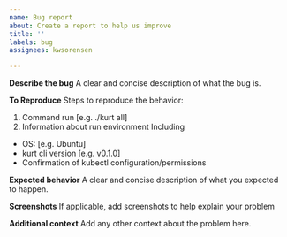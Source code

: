 ```yaml
---
name: Bug report
about: Create a report to help us improve
title: ''
labels: bug
assignees: kwsorensen

---
```


**Describe the bug**
A clear and concise description of what the bug is.

**To Reproduce**
Steps to reproduce the behavior:
1. Command run [e.g. ./kurt all]
2. Information about run environment
Including
 - OS: [e.g. Ubuntu]
 - kurt cli version [e.g. v0.1.0]
 - Confirmation of kubectl configuration/permissions
 
**Expected behavior**
A clear and concise description of what you expected to happen.

**Screenshots**
If applicable, add screenshots to help explain your problem

**Additional context**
Add any other context about the problem here.
